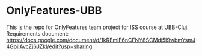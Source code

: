 # OnlyFeatures-UBB
This is the repo for OnlyFeatures team project for ISS course at UBB-Cluj.
Requirements document: https://docs.google.com/document/d/1kREmlF6nCFNY8SCMdj5I9wbmYsmJ4GpiIAvcZj6JZkI/edit?usp=sharing
